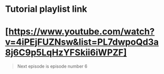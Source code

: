 
# Tutorial playlist link 
# [https://www.youtube.com/watch?v=4iPEjFUZNsw&list=PL7dwpoQd3a8j6C9p5LqHzYFSkii6iWPZF]
> Next episode is episode number 6
